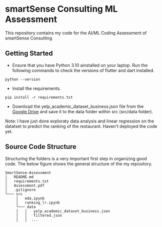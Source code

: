 # smartSense Consulting ML Assessment

This repository contains my code for the AI/ML Coding Assessment of smartSense Consulting.

## Getting Started

- Ensure that you have Python 3.10 ainstalled on your laptop. Run the following commands to check the versions of flutter and dart installed.
```
python --version
```

- Install the requirements.
```
pip install -r requirements.txt
```

- Download the yelp_academic_dataset_business.json file from the [Google Drive](https://drive.google.com/drive/folders/1r2gwdgn8vSX2NPjt6VtrWI7p2L8SHUuu?usp=driv) and save it to the data folder within src (src/data folder).

Note: I have just done exploraty data analysis and linear regression on the datatset to predict the ranking of the restaurant. Haven't deployed the code yet.

## Source Code Structure

Structuring the folders is a very important first step in organizing good code. The below figure shows the general structure of the my repository.

```
SmartSense-Assessment
│   README.md
│   requirements.txt
│   Assessment.pdf
│   .gitignore
└─── src
     │   eda.ipynb
     │   ranking_lr.ipynb
     └─── data
     │   │   yelp_academic_dataset_business.json
     │   │   filtered.json
     │   │	...

```
